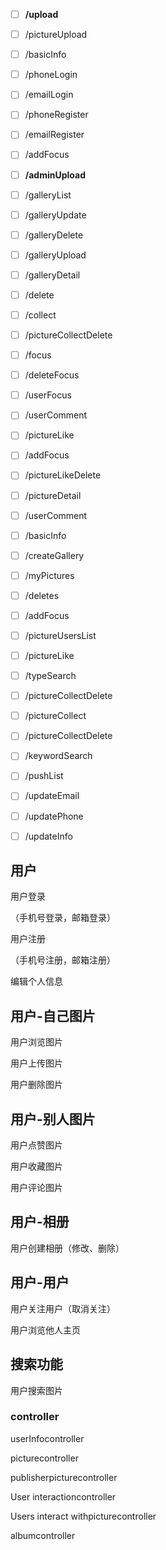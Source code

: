 - [ ] **/upload**
- [ ] /pictureUpload

- [ ] /basicInfo

- [ ] /phoneLogin

- [ ] /emailLogin

- [ ] /phoneRegister

- [ ] /emailRegister

- [ ] /addFocus

- [ ] **/adminUpload**

- [ ] /galleryList

- [ ] /galleryUpdate

- [ ] /galleryDelete

- [ ] /galleryUpload

- [ ] /galleryDetail

- [ ] /delete

- [ ] /collect

- [ ] /pictureCollectDelete

- [ ] /focus

- [ ] /deleteFocus

- [ ] /userFocus  

- [ ] /userComment

- [ ] /pictureLike

- [ ] /addFocus

- [ ] /pictureLikeDelete

- [ ] /pictureDetail

- [ ] /userComment

- [ ] /basicInfo

- [ ] /createGallery  

- [ ] /myPictures

- [ ] /deletes

- [ ] /addFocus

- [ ] /pictureUsersList  

- [ ] /pictureLike

- [ ] /typeSearch

- [ ] /pictureCollectDelete

- [ ] /pictureCollect

- [ ] /pictureCollectDelete  

- [ ] /keywordSearch

- [ ] /pushList

- [ ] /updateEmail

- [ ] /updatePhone  

- [ ] /updateInfo


## 用户

用户登录

（手机号登录，邮箱登录）

用户注册

（手机号注册，邮箱注册）

编辑个人信息

## 用户-自己图片

用户浏览图片

用户上传图片

用户删除图片

## 用户-别人图片

用户点赞图片

用户收藏图片

用户评论图片

## 用户-相册

用户创建相册（修改、删除）

## 用户-用户

用户关注用户（取消关注）

用户浏览他人主页

## 搜索功能

用户搜索图片



### controller

userInfocontroller

picturecontroller

publisherpicturecontroller

User interactioncontroller

Users interact withpicturecontroller

albumcontroller